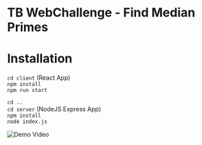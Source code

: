 # TB WebChallenge - Find Median Primes

# Installation
`cd client` (React App)  
`npm install`  
`npm run start`  

`cd .. `  
`cd server` (NodeJS Express App)  
`npm install`  
`node index.js`  


![Demo Video](https://user-images.githubusercontent.com/10066840/53714773-a4b7e680-3e1d-11e9-9e4c-74cb10b73713.gif)
